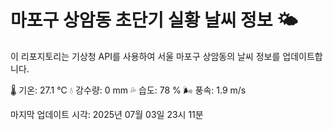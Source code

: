 
# 마포구 상암동 초단기 실황 날씨 정보 🌤️

이 리포지토리는 기상청 API를 사용하여 서울 마포구 상암동의 날씨 정보를 업데이트합니다. 

🌡️ 기온: 27.1 ℃
💧 강수량: 0 mm
💦 습도: 78 %
🌬️ 풍속: 1.9 m/s

마지막 업데이트 시각: 2025년 07월 03일 23시 11분    
